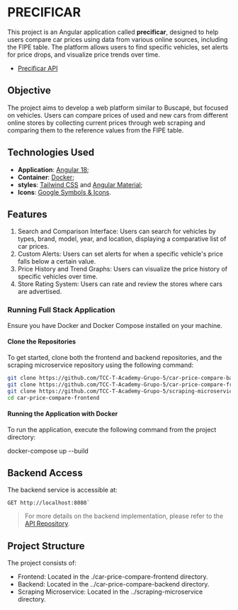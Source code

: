 # PRECIFICAR

This project is an Angular application called **precificar**, designed to help users compare car prices using data from various online sources, including the FIPE table. The platform allows users to find specific vehicles, set alerts for price drops, and visualize price trends over time.

- [Precificar API](https://github.com/TCC-T-Academy-Grupo-5/car-price-compare-frontend.git)

## Objective

The project aims to develop a web platform similar to Buscapé, but focused on vehicles. Users can compare prices of used and new cars from different online stores by collecting current prices through web scraping and comparing them to the reference values from the FIPE table.

## Technologies Used

- **Application**: [Angular 18](https://angular.dev/overview);
- **Container**: [Docker](https://docs.docker.com/);
- **styles**: [Tailwind CSS](https://tailwindcss.com/docs/installation) and [Angular Material](https://material.angular.io/);
- **Icons**: [Google Symbols & Icons](https://fonts.google.com/icons).

## Features

1. Search and Comparison Interface: Users can search for vehicles by types, brand, model, year, and location, displaying a comparative list of car prices.
2. Custom Alerts: Users can set alerts for when a specific vehicle's price falls below a certain value.
3. Price History and Trend Graphs: Users can visualize the price history of specific vehicles over time.
4. Store Rating System: Users can rate and review the stores where cars are advertised.


### Running Full Stack Application

Ensure you have Docker and Docker Compose installed on your machine.

#### Clone the Repositories

To get started, clone both the frontend and backend repositories, and the scraping microservice repository using the following command:
```bash
git clone https://github.com/TCC-T-Academy-Grupo-5/car-price-compare-backend.git && \
git clone https://github.com/TCC-T-Academy-Grupo-5/car-price-compare-frontend.git && \
git clone https://github.com/TCC-T-Academy-Grupo-5/scraping-microservice.git
cd car-price-compare-frontend
```

#### Running the Application with Docker

To run the application, execute the following command from the project directory:

docker-compose up --build

## Backend Access

The backend service is accessible at:
```http request
GET http://localhost:8080`
```
> For more details on the backend implementation, please refer to the [API Repository](https://github.com/TCC-T-Academy-Grupo-5/car-price-compare-frontend.git).

## Project Structure

The project consists of:

- Frontend: Located in the ./car-price-compare-frontend directory.
- Backend: Located in the ../car-price-compare-backend directory.
- Scraping Microservice: Located in the ../scraping-microservice directory.

